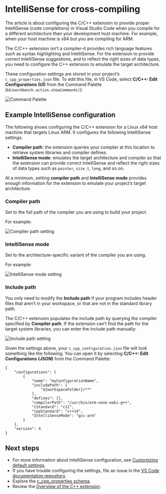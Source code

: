# IntelliSense for cross-compiling

The article is about configuring the C/C++ extension to provide proper IntelliSense (code completions) in Visual Studio Code when you compile for a different architecture than your development host machine. For example, when your host machine is x64 but you are compiling for ARM.

The C/C++ extension isn’t a compiler–it provides rich language features such as syntax highlighting and IntelliSense. For the extension to provide correct IntelliSense suggestions, and to reflect the right sizes of data types, you need to configure the C++ extension to emulate the target architecture.

These configuration settings are stored in your project’s `c_cpp_properties.json` file. To edit this file, in VS Code, select **C/C++: Edit Configurations (UI)** from the Command Palette (`kb(workbench.action.showCommands)`):

![Command Palette](images/cpp/command-palette.png)

## Example IntelliSense configuration

The following shows configuring the C/C++ extension for a Linux x64 host machine that targets Linux ARM. It configures the following IntelliSense settings:

- **Compiler path**: the extension queries your compiler at this location to retrieve system libraries and compiler defines.
- **IntelliSense mode**: emulates the target architecture and compiler so that the extension can provide correct IntelliSense and reflect the right sizes of data types such as `pointer`, `size_t`, `long`, and so on.

At a minimum, setting **compiler path** and **IntelliSense mode** provides enough information for the extension to emulate your project’s target architecture.

### Compiler path

Set to the full path of the compiler you are using to build your project.

For example:

![Compiler path setting](images/intellisense/compiler-path.png)

### IntelliSense mode

Set to the architecture-specific variant of the compiler you are using.

For example:

![IntelliSense mode setting](images/intellisense/intellisense-mode.png)

### Include path

You only need to modify the **Include path** if your program includes header files that aren’t in your workspace, or that are not in the standard library path.

The C/C++ extension populates the include path by querying the compiler specified by **Compiler path**. If the extension can’t find the path for the target system libraries, you can enter the include path manually:

![Include path setting](images/intellisense/include-path.png)

Given the settings above, your `c_cpp_configuration.json` file will look something like the following. You can open it by selecting **C/C++: Edit Configurations (JSON)** from the Command Palette:

    {
        "configurations": [
            {
                "name": "myConfigurationName",
                "includePath": [
                    "${workspaceFolder}/**"
                ],
                "defines": [],
                "compilerPath": "/usr/bin/arm-none-eabi-g++",
                "cStandard": "c11",
                "cppStandard": "c++14",
                "IntelliSenseMode": "gcc-arm"
            }
        ],
        "version": 4
    }

## Next steps

- For more information about IntelliSense configuration, see [Customizing default settings](/docs/cpp/customize-default-settings-cpp.md).
- If you have trouble configuring the settings, file an issue in the [VS Code documentation repository](https://github.com/microsoft/vscode-docs/issues).
- Explore the [c_cpp_properties schema](/docs/cpp/c-cpp-properties-schema-reference.md).
- Review the [Overview of the C++ extension](/docs/languages/cpp.md).
